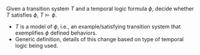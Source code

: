 Given a transition system $T$ and a temporal logic formula $\phi$, decide whether $T$ satisfies $\phi$, $T \models \phi$.

- $T$ is a model of $\phi$, i.e., an example/satisfying transition system that exemplifies $\phi$ defined behaviors.
- Generic definition, details of this change based on type of temporal logic being used.
